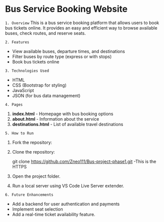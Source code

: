 # Bus Service Booking Website

`1. Overview`
This is a bus service booking platform that allows users to book bus tickets online. It provides an easy and efficient way to browse available buses, check routes, and reserve seats.

`2. Features`
- View available buses, departure times, and destinations
- Filter buses by route type (express or with stops)
- Book bus tickets online

`3. Technologies Used`
- HTML
- CSS (Bootstrap for styling)
- JavaScript
- JSON (for bus data management)

`4. Pages`
1. **index.html** - Homepage with bus booking options
2. **about.html** - Information about the service
3. **destinations.html** - List of available travel destinations

`5. How to Run`
1. Fork the repository:
2. Clone the repository:

   git clone https://github.com/Zneo111/Bus-project-phase1.git
   -This is the HTTPS


3. Open the project folder.
4. Run a local server using VS Code Live Server extender.


`6. Future Enhancements`
- Add a backend for user authentication and payments
- Implement seat selection
- Add a real-time ticket availability feature.